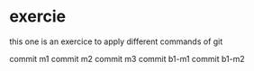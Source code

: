 # exercie
this one is an exercice to apply different commands of git

commit m1
commit m2
commit m3
commit b1-m1
commit b1-m2